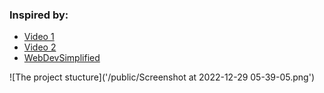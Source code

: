 ### Inspired by:

- [Video 1]('https://youtu.be/XEO3mFvrDx0')
- [Video 2]('https://youtu.be/7MIm1HD8l-4')
- [WebDevSimplified]('https://youtu.be/UUga4-z7b6s')


![The project stucture]('/public/Screenshot at 2022-12-29 05-39-05.png')